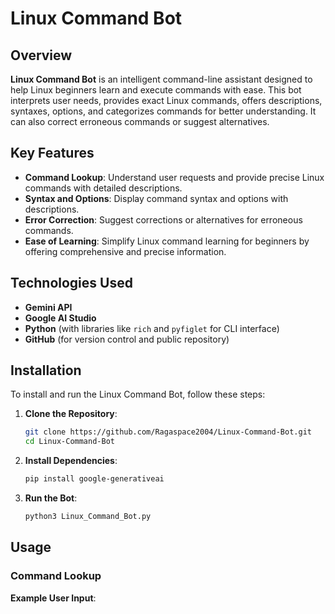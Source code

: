 # Linux Command Bot

## Overview

**Linux Command Bot** is an intelligent command-line assistant designed to help Linux beginners learn and execute commands with ease. This bot interprets user needs, provides exact Linux commands, offers descriptions, syntaxes, options, and categorizes commands for better understanding. It can also correct erroneous commands or suggest alternatives.

## Key Features

- **Command Lookup**: Understand user requests and provide precise Linux commands with detailed descriptions.
- **Syntax and Options**: Display command syntax and options with descriptions.
- **Error Correction**: Suggest corrections or alternatives for erroneous commands.
- **Ease of Learning**: Simplify Linux command learning for beginners by offering comprehensive and precise information.

## Technologies Used

- **Gemini API**
- **Google AI Studio**
- **Python** (with libraries like `rich` and `pyfiglet` for CLI interface)
- **GitHub** (for version control and public repository)

## Installation

To install and run the Linux Command Bot, follow these steps:

1. **Clone the Repository**:
    ```bash
    git clone https://github.com/Ragaspace2004/Linux-Command-Bot.git
    cd Linux-Command-Bot
    ```

2. **Install Dependencies**:
    ```bash
    pip install google-generativeai
    ```

3. **Run the Bot**:
    ```bash
    python3 Linux_Command_Bot.py
    ```

## Usage

### Command Lookup

**Example User Input**:

